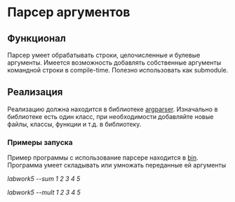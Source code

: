 # Парсер аргументов

## Функционал

Парсер умеет обрабатывать строки, целочисленные и булевые аргументы. Имеется возможность добавлять собственные аргументы командной строки в compile-time. Полезно использовать как submodule.

## Реализация

Реализацию должна находится в библиотеке [argparser](lib/CMakeLists.txt). Изначально в библиотеке есть один класс, при необходимости добавляйте новые файлы, классы, функции и т.д. в библиотеку.

### Примеры запуска

Пример программы с использование парсере находится в [bin](bin/main.cpp). Программа умеет складывать или умножать переданные ей аргументы

_labwork5 --sum 1 2 3 4 5_

_labwork5 --mult 1 2 3 4 5_
